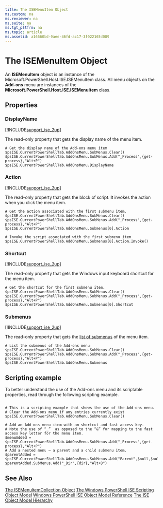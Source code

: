 ```yaml
---
title: The ISEMenuItem Object
ms.custom: na
ms.reviewer: na
ms.suite: na
ms.tgt_pltfrm: na
ms.topic: article
ms.assetid: a16660bd-0aee-46fd-ac17-3f022165d089
---
```

# The ISEMenuItem Object
  An **ISEMenuItem** object is an instance of the Microsoft.PowerShell.Host.ISE.ISEMenuItem class. All menu objects on the **Add\-ons** menu are instances of the **Microsoft.PowerShell.Host.ISE.ISEMenuItem** class.

## Properties

###  <a name="DisplayName"></a> DisplayName
 [!INCLUDE[support_ise_2up](../Token/support_ise_2up_md.md)]

 The read\-only property that gets the display name of the menu item.

```
# Get the display name of the Add-ons menu item
$psISE.CurrentPowerShellTab.AddOnsMenu.SubMenus.Clear()
$psISE.CurrentPowerShellTab.AddOnsMenu.SubMenus.Add("_Process",{get-process},"Alt+P")
$psISE.CurrentPowerShellTab.AddOnsMenu.DisplayName

```

###  <a name="Action"></a> Action
 [!INCLUDE[support_ise_2up](../Token/support_ise_2up_md.md)]

 The read\-only property that gets the block of script. It invokes the action when you click the menu item.

```
# Get the action associated with the first submenu item.
$psISE.CurrentPowerShellTab.AddOnsMenu.SubMenus.Clear()
$psISE.CurrentPowerShellTab.AddOnsMenu.SubMenus.Add("_Process",{get-process},"Alt+P")
$psISE.CurrentPowerShellTab.AddOnsMenu.Submenus[0].Action

# Invoke the script associated with the first submenu item 
$psISE.CurrentPowerShellTab.AddOnsMenu.Submenus[0].Action.Invoke()
```

###  <a name="Shortcut"></a> Shortcut
 [!INCLUDE[support_ise_2up](../Token/support_ise_2up_md.md)]

 The read\-only property that gets the Windows input keyboard shortcut for the menu item.

```
# Get the shortcut for the first submenu item.
$psISE.CurrentPowerShellTab.AddOnsMenu.SubMenus.Clear()
$psISE.CurrentPowerShellTab.AddOnsMenu.SubMenus.Add("_Process",{get-process},"Alt+P")
$psISE.CurrentPowerShellTab.AddOnsMenu.Submenus[0].Shortcut
```

###  <a name="Submenus"></a> Submenus
 [!INCLUDE[support_ise_2up](../Token/support_ise_2up_md.md)]

 The read\-only property that gets the [list of submenus](../Topic/The-ISEMenuItemCollection-Object.md) of the menu item.

```
# List the submenus of the Add-ons menu
$psISE.CurrentPowerShellTab.AddOnsMenu.SubMenus.Clear()
$psISE.CurrentPowerShellTab.AddOnsMenu.SubMenus.Add("_Process",{get-process},"Alt+P")
$psISE.CurrentPowerShellTab.AddOnsMenu.Submenus
```

## Scripting example
 To better understand the use of the Add\-ons menu and its scriptable properties, read through the following scripting example.

```

# This is a scripting example that shows the use of the Add-ons menu.
# Clear the Add-ons menu if any entries currently exist
$psISE.CurrentPowerShellTab.AddOnsMenu.SubMenus.Clear()

# Add an Add-ons menu item with an shortcut and fast access key.
# Note the use of “_”  as opposed to the “&” for mapping to the fast access key letter for the menu item.
$menuAdded = $psISE.CurrentPowerShellTab.AddOnsMenu.SubMenus.Add("_Process",{get-process},"Alt+P") 
# Add a nested menu – a parent and a child submenu item. 
$parentAdded = $psISE.CurrentPowerShellTab.AddOnsMenu.SubMenus.Add("Parent",$null,$null) 
$parentAdded.SubMenus.Add("_Dir",{dir},"Alt+D")

```

## See Also
 [The ISEMenuItemCollection Object](../Topic/The-ISEMenuItemCollection-Object.md) 
 [The Windows PowerShell ISE Scripting Object Model](../Topic/The-Windows-PowerShell-ISE-Scripting-Object-Model.md) 
 [Windows PowerShell ISE Object Model Reference](../Topic/Windows-PowerShell-ISE-Object-Model-Reference.md) 
 [The ISE Object Model Hierarchy](../Topic/The-ISE-Object-Model-Hierarchy.md)

  
